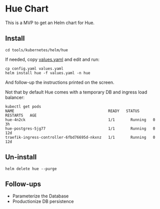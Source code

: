 # Hue Chart

This is a MVP to get an Helm chart for Hue.


## Install

    cd tools/kubernetes/helm/hue

If needed, copy [values.yaml](values.yaml) and edit and run:

    cp config.yaml values.yaml
    helm install hue -f values.yaml -n hue


And follow-up the instructions printed on the screen.

Not that by default Hue comes with a temporary DB and ingress load balancer:

    kubectl get pods
    NAME                                          READY   STATUS    RESTARTS   AGE
    hue-4n2ck                                     1/1       Running   0          3h
    hue-postgres-5jg77                            1/1       Running   0          12d
    traefik-ingress-controller-6fbd76695d-nkxnz   1/1       Running   0          12d

## Un-install

    helm delete hue --purge

## Follow-ups

* Parameterize the Database
* Productionize DB persistence

